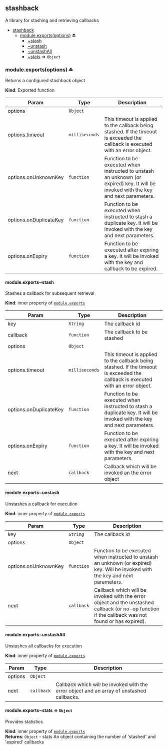 <a name="module_stashback"></a>
## stashback
A library for stashing and retrieving callbacks


* [stashback](#module_stashback)
  * [module.exports(options)](#exp_module_stashback--module.exports) ⏏
    * [~stash](#module_stashback--module.exports..stash)
    * [~unstash](#module_stashback--module.exports..unstash)
    * [~unstashAll](#module_stashback--module.exports..unstashAll)
    * [~stats](#module_stashback--module.exports..stats) ⇒ <code>Object</code>

<a name="exp_module_stashback--module.exports"></a>
### module.exports(options) ⏏
Returns a configured stashback object

**Kind**: Exported function  

| Param | Type | Description |
| --- | --- | --- |
| options | <code>Object</code> |  |
| options.timeout | <code>milliseconds</code> | This timeout is applied to the callback being stashed. If the timeout is exceeded the callback is executed with an error object. |
| options.onUnknownKey | <code>function</code> | Function to be executed when instructed to unstash an unknown (or expired) key. It will be invoked with the key and next parameters. |
| options.onDuplicateKey | <code>function</code> | Function to be executed when instructed to stash a duplicate key. It will be invoked with the key and next parameters. |
| options.onExpiry | <code>function</code> | Function to be executed after expiring a key. It will be invoked with the key and callback to be expired. |

<a name="module_stashback--module.exports..stash"></a>
#### module.exports~stash
Stashes a callback for subsequent retrieval

**Kind**: inner property of <code>[module.exports](#exp_module_stashback--module.exports)</code>  

| Param | Type | Description |
| --- | --- | --- |
| key | <code>String</code> | The callback id |
| callback | <code>function</code> | The callback to be stashed |
| options | <code>Object</code> |  |
| options.timeout | <code>milliseconds</code> | This timeout is applied to the callback being stashed. If the timeout is exceeded the callback is executed with an error object. |
| options.onDuplicateKey | <code>function</code> | Function to be executed when instructed to stash a duplicate key. It will be invoked with the key and next parameters. |
| options.onExpiry | <code>function</code> | Function to be executed after expiring a key. It will be invoked with the key and next parameters. |
| next | <code>callback</code> | Callback which will be invoked an the error object |

<a name="module_stashback--module.exports..unstash"></a>
#### module.exports~unstash
Unstashes a callback for execution

**Kind**: inner property of <code>[module.exports](#exp_module_stashback--module.exports)</code>  

| Param | Type | Description |
| --- | --- | --- |
| key | <code>String</code> | The callback id |
| options | <code>Object</code> |  |
| options.onUnknownKey | <code>function</code> | Function to be executed when instructed to unstash an unknown (or expired) key. Will be invoked with the key and next parameters. |
| next | <code>callback</code> | Callback which will be invoked with the error object and the unstashed callback (or no-op function if the callback was not found or has expired). |

<a name="module_stashback--module.exports..unstashAll"></a>
#### module.exports~unstashAll
Unstashes all callbacks for execution

**Kind**: inner property of <code>[module.exports](#exp_module_stashback--module.exports)</code>  

| Param | Type | Description |
| --- | --- | --- |
| options | <code>Object</code> |  |
| next | <code>callback</code> | Callback which will be invoked with the error object and an array of unstashed callbacks. |

<a name="module_stashback--module.exports..stats"></a>
#### module.exports~stats ⇒ <code>Object</code>
Provides statistics

**Kind**: inner property of <code>[module.exports](#exp_module_stashback--module.exports)</code>  
**Returns**: <code>Object</code> - stats                 An object containing the number of 'stashed' and 'expired' callbacks  
